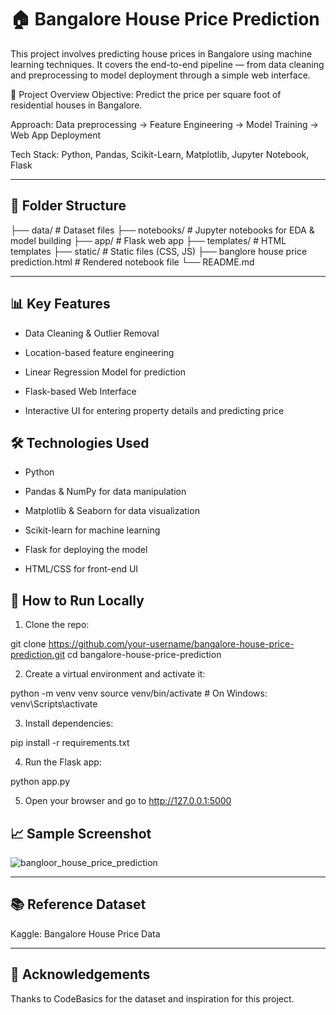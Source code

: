 


# 🏠 Bangalore House Price Prediction

This project involves predicting house prices in Bangalore using machine learning techniques. It covers the end-to-end pipeline — from data cleaning and preprocessing to model deployment through a simple web interface.

🚀 Project Overview
Objective: Predict the price per square foot of residential houses in Bangalore.

Approach: Data preprocessing → Feature Engineering → Model Training → Web App Deployment

Tech Stack: Python, Pandas, Scikit-Learn, Matplotlib, Jupyter Notebook, Flask

---

## 📂 Folder Structure


├── data/                  # Dataset files
├── notebooks/             # Jupyter notebooks for EDA & model building
├── app/                   # Flask web app
├── templates/             # HTML templates
├── static/                # Static files (CSS, JS)
├── banglore house price prediction.html   # Rendered notebook file
└── README.md

---

## 📊 Key Features
- Data Cleaning & Outlier Removal

- Location-based feature engineering

- Linear Regression Model for prediction

- Flask-based Web Interface

- Interactive UI for entering property details and predicting price

## 🛠️ Technologies Used
- Python

- Pandas & NumPy for data manipulation

- Matplotlib & Seaborn for data visualization

- Scikit-learn for machine learning

- Flask for deploying the model

- HTML/CSS for front-end UI

## 🧪 How to Run Locally
1. Clone the repo:

git clone https://github.com/your-username/bangalore-house-price-prediction.git
cd bangalore-house-price-prediction

2. Create a virtual environment and activate it:

python -m venv venv
source venv/bin/activate   # On Windows: venv\Scripts\activate

3. Install dependencies:

pip install -r requirements.txt

4. Run the Flask app:

python app.py

5. Open your browser and go to http://127.0.0.1:5000

## 📈 Sample Screenshot

![bangloor_house_price_prediction](houseweb.png)

---

## 📚 Reference Dataset
Kaggle: Bangalore House Price Data

---

## 🙌 Acknowledgements
Thanks to CodeBasics for the dataset and inspiration for this project.



